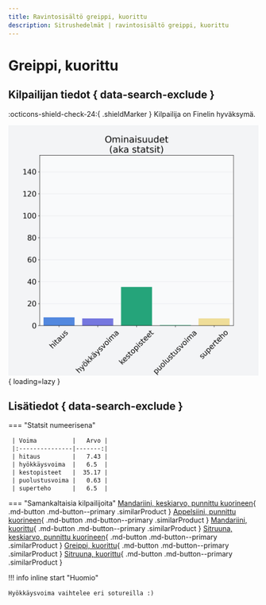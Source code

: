 ```yaml
---
title: Ravintosisältö greippi, kuorittu
description: Sitrushedelmät | ravintosisältö greippi, kuorittu
---
```


# Greippi, kuorittu


## Kilpailijan tiedot { data-search-exclude }

:octicons-shield-check-24:{ .shieldMarker } Kilpailija on Finelin hyväksymä.

![Greippi, kuorittu](./images/greippi-kuorittu.png){ loading=lazy }

## Lisätiedot { data-search-exclude }
=== "Statsit numeerisena"

     | Voima          |   Arvo |
     |:---------------|-------:|
     | hitaus         |   7.43 |
     | hyökkäysvoima  |   6.5  |
     | kestopisteet   |  35.17 |
     | puolustusvoima |   0.63 |
     | superteho      |   6.5  |

=== "Samankaltaisia kilpailijoita"
    [Mandariini, keskiarvo, punnittu kuorineen](/mandariini-keskiarvo-punnittu-kuorineen){ .md-button .md-button--primary .similarProduct }
    [Appelsiini, punnittu kuorineen](/appelsiini-punnittu-kuorineen){ .md-button .md-button--primary .similarProduct }
    [Mandariini, kuorittu](/mandariini-kuorittu){ .md-button .md-button--primary .similarProduct }
    [Sitruuna, keskiarvo, punnittu kuorineen](/sitruuna-keskiarvo-punnittu-kuorineen){ .md-button .md-button--primary .similarProduct }
    [Greippi, kuorittu](/greippi-kuorittu){ .md-button .md-button--primary .similarProduct }
    [Sitruuna, kuorittu](/sitruuna-kuorittu){ .md-button .md-button--primary .similarProduct }

!!! info inline start "Huomio"

    Hyökkäysvoima vaihtelee eri sotureilla :)
